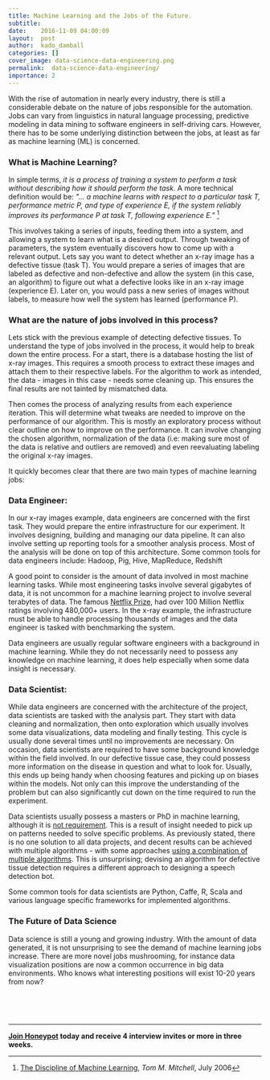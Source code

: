 ```yaml
---
title: Machine Learning and the Jobs of the Future. 
subtitle:
date:    2016-11-09 04:00:09
layout:  post
author:  kado_damball
categories: []
cover_image: data-science-data-engineering.png
permalink:  data-science-data-engineering/
importance: 2
---
```


With the rise of automation in nearly every industry, there is still a considerable debate on the nature of jobs responsible for the automation. Jobs can vary from linguistics in natural language processing, predictive modeling in data mining to software engineers in self-driving cars. However, there has to be some underlying distinction between the jobs, at least as far as machine learning (ML) is concerned.

<!--more-->

<!-- Main image -->

### What is Machine Learning?
In simple terms, *it is a process of training a system to perform a task without describing how it should perform the task*. A more technical definition would be: *"... a machine learns with respect to a particular
task T, performance metric P, and type of experience E, if the system reliably improves its performance
P at task T, following experience E."* [^1]

This involves taking a series of inputs, feeding them into a system, and allowing a system to learn what is a desired output. Through tweaking of parameters, the system eventually discovers how to come up with a relevant output. Lets say you want to detect whether an x-ray image has a defective tissue (task T). You would prepare a series of images that are labeled as defective and non-defective and allow the system (in this case, an algorithm) to figure out what a defective looks like in an x-ray image (experience E). Later on, you would pass a new series of images without labels, to measure how well the system has learned (performance P).

### What are the nature of jobs involved in this process?
Lets stick with the previous example of detecting defective tissues. To understand the type of jobs involved in the process, it would help to break down the entire process. For a start, there is a database hosting the list of x-ray images. This requires a smooth process to extract these images and attach them to their respective labels. For the algorithm to work as intended, the data - images in this case - needs some cleaning up. This ensures the final results are not tainted by mismatched data.

Then comes the process of analyzing results from each experience iteration. This will determine what tweaks are needed to improve on the performance of our algorithm. This is mostly an exploratory process without clear outline on how to improve on the performance. It can involve changing the chosen algorithm, normalization of the data (i.e: making sure most of the data is relative and outliers are removed) and even reevaluating labeling the original x-ray images.

It quickly becomes clear that there are two main types of machine learning jobs:

### Data Engineer:
In our x-ray images example, data engineers are concerned with the first task. They would prepare the entire infrastructure for our experiment. It involves designing, building and managing our data pipeline. It can also involve setting up reporting tools for a smoother analysis process. Most of the analysis will be done on top of this architecture. Some common tools for data engineers include: Hadoop, Pig, Hive, MapReduce, Redshift

A good point to consider is the amount of data involved in most machine learning tasks. While most engineering tasks involve several gigabytes of data, it is not uncommon for a machine learning project to involve several terabytes of data. The famous [Netflix Prize](https://en.wikipedia.org/wiki/Netflix_Prize), had over 100 Million Netflix ratings involving 480,000+ users. In the x-ray example, the infrastructure must be able to handle processing thousands of images and the data engineer is tasked with benchmarking the system.

Data engineers are usually regular software engineers with a background in machine learning. While they do not necessarily need to possess any knowledge on machine learning, it does help especially when some data insight is necessary. 

### Data Scientist:
While data engineers are concerned with the architecture of the project, data scientists are tasked with the analysis part. They start with data cleaning and normalization, then onto exploration which usually involves some data visualizations, data modeling and finally testing. This cycle is usually done several times until no improvements are necessary. On occasion, data scientists are required to have some background knowledge within the field involved. In our defective tissue case, they could possess more information on the disease in question and what to look for. Usually, this ends up being handy when choosing features and picking up on biases within the models. Not only can this improve the understanding of the problem but can also significantly cut down on the time required to run the experiment.

Data scientists usually possess a masters or PhD in machine learning, although it is [not requirement](https://mathbabe.org/2013/04/05/guest-post-how-i-got-a-data-science-job/). This is a result of insight needed to pick up on patterns needed to solve specific problems. As previously stated, there is no one solution to all data projects, and decent results can be achieved with multiple algorithms - with some approaches [using a combination of multiple algorithms](https://en.wikipedia.org/wiki/Ensemble_learning). This is unsurprising; devising an algorithm for defective tissue detection requires a different approach to designing a speech detection bot. 

Some common tools for data scientists are Python, Caffe, R, Scala and various language specific frameworks for implemented algorithms.

### The Future of Data Science
Data science is still a young and growing industry. With the amount of data generated, it is not unsurprising to see the demand of machine learning jobs increase. There are more novel jobs mushrooming, for instance data visualization positions are now a common occurrence in big data environments. Who knows what interesting positions will exist 10-20 years from now?


&nbsp;

&nbsp;

[^1]: [The Discipline of Machine Learning](http://www.cs.cmu.edu/~tom/pubs/MachineLearning.pdf), *Tom M. Mitchell*, July 2006

* * *

**[Join Honeypot](http://blog.honeypot.io/data-science-data-engineering/?utm_source=blog&utm_medium=organic&utm_term=e&utm_content=161102&utm_campaign=dev-no) today and receive 4 interview invites or more in three weeks.**
